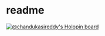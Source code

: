# readme

[![@chandukasireddy's Holopin board](https://holopin.me/chandukasireddy)](https://holopin.io/@chandukasireddy)
